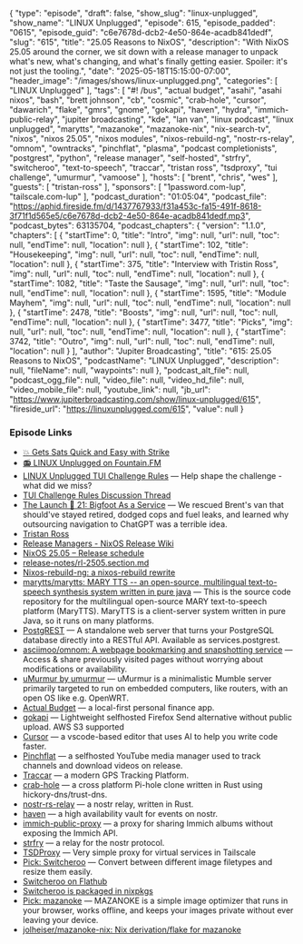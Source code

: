{
  "type": "episode",
  "draft": false,
  "show_slug": "linux-unplugged",
  "show_name": "LINUX Unplugged",
  "episode": 615,
  "episode_padded": "0615",
  "episode_guid": "c6e7678d-dcb2-4e50-864e-acadb841dedf",
  "slug": "615",
  "title": "25.05 Reasons to NixOS",
  "description": "With NixOS 25.05 around the corner, we sit down with a release manager to unpack what's new, what's changing, and what's finally getting easier. Spoiler: it's not just the tooling.",
  "date": "2025-05-18T15:15:00-07:00",
  "header_image": "/images/shows/linux-unplugged.png",
  "categories": [
    "LINUX Unplugged"
  ],
  "tags": [
    "#! /bus",
    "actual budget",
    "asahi",
    "asahi nixos",
    "bash",
    "brett johnson",
    "cb",
    "cosmic",
    "crab-hole",
    "cursor",
    "dawarich",
    "flake",
    "gmrs",
    "gnome",
    "gokapi",
    "haven",
    "hydra",
    "immich-public-relay",
    "jupiter broadcasting",
    "kde",
    "lan van",
    "linux podcast",
    "linux unplugged",
    "marytts",
    "mazanoke",
    "mazanoke-nix",
    "nix-search-tv",
    "nixos",
    "nixos 25.05",
    "nixos modules",
    "nixos-rebuild-ng",
    "nostr-rs-relay",
    "omnom",
    "owntracks",
    "pinchflat",
    "plasma",
    "podcast completionists",
    "postgrest",
    "python",
    "release manager",
    "self-hosted",
    "strfry",
    "switcheroo",
    "text-to-speech",
    "traccar",
    "tristan ross",
    "tsdproxy",
    "tui challenge",
    "umurmur",
    "vamoose"
  ],
  "hosts": [
    "brent",
    "chris",
    "wes"
  ],
  "guests": [
    "tristan-ross"
  ],
  "sponsors": [
    "1password.com-lup",
    "tailscale.com-lup"
  ],
  "podcast_duration": "01:05:04",
  "podcast_file": "https://aphid.fireside.fm/d/1437767933/f31a453c-fa15-491f-8618-3f71f1d565e5/c6e7678d-dcb2-4e50-864e-acadb841dedf.mp3",
  "podcast_bytes": 63135704,
  "podcast_chapters": {
    "version": "1.1.0",
    "chapters": [
      {
        "startTime": 0,
        "title": "Intro",
        "img": null,
        "url": null,
        "toc": null,
        "endTime": null,
        "location": null
      },
      {
        "startTime": 102,
        "title": "Housekeeping",
        "img": null,
        "url": null,
        "toc": null,
        "endTime": null,
        "location": null
      },
      {
        "startTime": 375,
        "title": "Interview with Tristin Ross",
        "img": null,
        "url": null,
        "toc": null,
        "endTime": null,
        "location": null
      },
      {
        "startTime": 1082,
        "title": "Taste the Sausage",
        "img": null,
        "url": null,
        "toc": null,
        "endTime": null,
        "location": null
      },
      {
        "startTime": 1595,
        "title": "Module Mayhem",
        "img": null,
        "url": null,
        "toc": null,
        "endTime": null,
        "location": null
      },
      {
        "startTime": 2478,
        "title": "Boosts",
        "img": null,
        "url": null,
        "toc": null,
        "endTime": null,
        "location": null
      },
      {
        "startTime": 3477,
        "title": "Picks",
        "img": null,
        "url": null,
        "toc": null,
        "endTime": null,
        "location": null
      },
      {
        "startTime": 3742,
        "title": "Outro",
        "img": null,
        "url": null,
        "toc": null,
        "endTime": null,
        "location": null
      }
    ],
    "author": "Jupiter Broadcasting",
    "title": "615: 25.05 Reasons to NixOS",
    "podcastName": "LINUX Unplugged",
    "description": null,
    "fileName": null,
    "waypoints": null
  },
  "podcast_alt_file": null,
  "podcast_ogg_file": null,
  "video_file": null,
  "video_hd_file": null,
  "video_mobile_file": null,
  "youtube_link": null,
  "jb_url": "https://www.jupiterbroadcasting.com/show/linux-unplugged/615",
  "fireside_url": "https://linuxunplugged.com/615",
  "value": null
}


### Episode Links

* [💥 Gets Sats Quick and Easy with Strike](https://strike.me/ "💥 Gets Sats Quick and Easy with Strike")
* [📻 LINUX Unplugged on Fountain.FM](https://www.fountain.fm/show/dWiuBeqpDSM86AwXRXov "📻 LINUX Unplugged  on Fountain.FM")
* [LINUX Unplugged TUI Challenge Rules](https://github.com/JupiterBroadcasting/linux-unplugged/blob/main/challenges/TUI-Challenge.md "LINUX Unplugged TUI Challenge Rules") — Help shape the challenge - what did we miss?
* [TUI Challenge Rules Discussion Thread](https://github.com/JupiterBroadcasting/linux-unplugged/issues/5 "TUI Challenge Rules Discussion Thread")
* [The Launch 🚀 21: Bigfoot As a Service](https://www.weeklylaunch.rocks/episodepage/21-bigfoot-as-a-service "The Launch 🚀 21: Bigfoot As a Service") — We rescued Brent's van that should've stayed retired, dodged cops and fuel leaks, and learned why outsourcing navigation to ChatGPT was a terrible idea.
* [Tristan Ross](https://tristanxr.com/ "Tristan Ross")
* [Release Managers - NixOS Release Wiki](https://nixos.github.io/release-wiki/Release-Managers.html "Release Managers - NixOS Release Wiki")
* [NixOS 25.05 – Release schedule](https://github.com/NixOS/nixpkgs/issues/390768 "NixOS 25.05 – Release schedule")
* [release-notes/rl-2505.section.md](https://github.com/NixOS/nixpkgs/blob/master/nixos/doc/manual/release-notes/rl-2505.section.md "release-notes/rl-2505.section.md")
* [Nixos-rebuild-ng: a nixos-rebuild rewrite](https://discourse.nixos.org/t/nixos-rebuild-ng-a-nixos-rebuild-rewrite/55606 "Nixos-rebuild-ng: a nixos-rebuild rewrite")
* [marytts/marytts: MARY TTS -- an open-source, multilingual text-to-speech synthesis system written in pure java](https://github.com/marytts/marytts "marytts/marytts: MARY TTS -- an open-source, multilingual text-to-speech synthesis system written in pure java") — This is the source code repository for the multilingual open-source MARY text-to-speech platform (MaryTTS). MaryTTS is a client-server system written in pure Java, so it runs on many platforms.
* [PostgREST](https://postgrest.org/ "PostgREST") — A standalone web server that turns your PostgreSQL database directly into a RESTful API. Available as services.postgrest.
* [asciimoo/omnom: A webpage bookmarking and snapshotting service](https://github.com/asciimoo/omnom "asciimoo/omnom: A webpage bookmarking and snapshotting service") — Access & share previously visited pages without worrying about modifications or availability.
* [uMurmur by umurmur](https://umurmur.net/ "uMurmur by umurmur") — uMurmur is a minimalistic Mumble server primarily targeted to run on embedded computers, like routers, with an open OS like e.g. OpenWRT.
* [Actual Budget](https://actualbudget.org/ "Actual Budget") — a local-first personal finance app.
* [gokapi](https://github.com/Forceu/Gokapi?tab=readme-ov-file "gokapi") — Lightweight selfhosted Firefox Send alternative without public upload. AWS S3 supported
* [Cursor](https://cursor.com/ "Cursor") — a vscode-based editor that uses AI to help you write code faster.
* [Pinchflat](https://github.com/kieraneglin/pinchflat "Pinchflat") — a selfhosted YouTube media manager used to track channels and download videos on release.
* [Traccar](https://www.traccar.org/ "Traccar") — a modern GPS Tracking Platform.
* [crab-hole](https://github.com/LuckyTurtleDev/crab-hole "crab-hole") — a cross platform Pi-hole clone written in Rust using hickory-dns/trust-dns.
* [nostr-rs-relay](https://git.sr.ht/~gheartsfield/nostr-rs-relay/ "nostr-rs-relay") — a nostr relay, written in Rust.
* [haven](https://github.com/bitvora/haven "haven") — a high availability vault for events on nostr.
* [immich-public-proxy](https://github.com/alangrainger/immich-public-proxy "immich-public-proxy") — a proxy for sharing Immich albums without exposing the Immich API.
* [strfry](https://github.com/hoytech/strfry "strfry") — a relay for the nostr protocol.
* [TSDProxy](https://almeidapaulopt.github.io/tsdproxy/ "TSDProxy") — Very simple proxy for virtual services in Tailscale
* [Pick: Switcheroo](https://apps.gnome.org/Converter/ "Pick: Switcheroo") — Convert between different image filetypes and resize them easily.
* [Switcheroo on Flathub](https://flathub.org/apps/io.gitlab.adhami3310.Converter "Switcheroo on Flathub")
* [Switcheroo is packaged in nixpkgs](https://github.com/NixOS/nixpkgs/blob/nixos-unstable/pkgs/by-name/sw/switcheroo/package.nix#L74 "Switcheroo is packaged in nixpkgs")
* [Pick: mazanoke](https://github.com/civilblur/mazanoke "Pick: mazanoke") — MAZANOKE is a simple image optimizer that runs in your browser, works offline, and keeps your images private without ever leaving your device.
* [jolheiser/mazanoke-nix: Nix derivation/flake for mazanoke](https://github.com/jolheiser/mazanoke-nix "jolheiser/mazanoke-nix: Nix derivation/flake for mazanoke")
